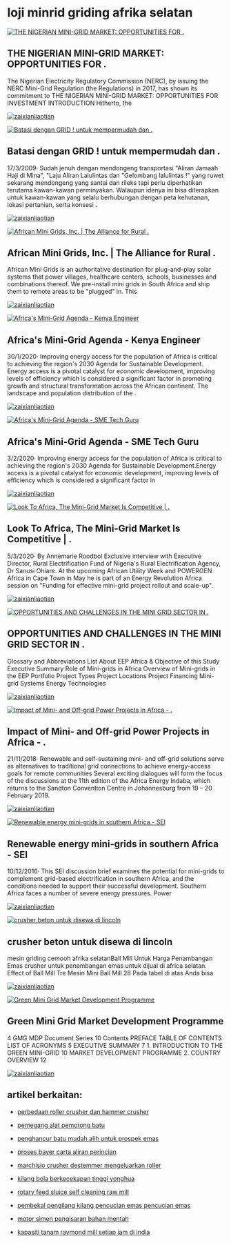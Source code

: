 # loji minrid griding afrika selatan
<a href="https://mnn.zoosnet.net/LR/Chatpre.aspx?id=MNN94995150&p=https://topgrinding.com/" target="_blank">![THE NIGERIAN MINI-GRID MARKET: OPPORTUNITIES FOR .](https://github.com/technlg/images/blob/main/39.jpg)</a>
## THE NIGERIAN MINI-GRID MARKET: OPPORTUNITIES FOR .
The Nigerian Electricity Regulatory Commission (NERC), by issuing the NERC Mini-Grid Regulation (the Regulations) in 2017, has shown its commitment to THE NIGERIAN MINI-GRID MARKET: OPPORTUNITIES FOR INVESTMENT INTRODUCTION Hitherto, the 
<a href="https://mnn.zoosnet.net/LR/Chatpre.aspx?id=MNN94995150&p=https://topgrinding.com/" target="_blank"><img src="https://github.com/technlg/images/raw/main/chat11.jpg" alt="zaixianliaotian"/></a><a href="//whatsapp.shibangsoft.com/WhatsApp.php" ><img src="https://github.com/technlg/images/raw/main/chat11.png" alt=""></a>
<a href="https://mnn.zoosnet.net/LR/Chatpre.aspx?id=MNN94995150&p=https://topgrinding.com/" target="_blank">![Batasi dengan GRID ! untuk mempermudah dan .](https://github.com/technlg/images/blob/main/20.jpg)</a>
## Batasi dengan GRID ! untuk mempermudah dan .
17/3/2009· Sudah jenuh dengan mendongeng transportasi "Aliran Jamaah Haji di Mina", "Laju Aliran Lalulintas dan "Gelombang lalulintas !" yang ruwet sekarang mendongeng yang santai dan rileks tapi perlu diperhatikan terutama kawan-kawan perminyakan. Walaupun idenya ini bisa diterapkan untuk kawan-kawan yang selalu berhubungan dengan peta kehutanan, lokasi pertanian, serta konsesi .
<a href="https://mnn.zoosnet.net/LR/Chatpre.aspx?id=MNN94995150&p=https://topgrinding.com/" target="_blank"><img src="https://github.com/technlg/images/raw/main/chat11.jpg" alt="zaixianliaotian"/></a><a href="//whatsapp.shibangsoft.com/WhatsApp.php" ><img src="https://github.com/technlg/images/raw/main/chat11.png" alt=""></a>
<a href="https://mnn.zoosnet.net/LR/Chatpre.aspx?id=MNN94995150&p=https://topgrinding.com/" target="_blank">![African Mini Grids, Inc. | The Alliance for Rural .](https://github.com/technlg/images/blob/main/42.jpg)</a>
## African Mini Grids, Inc. | The Alliance for Rural .
African Mini Grids is an authoritative destination for plug-and-play solar systems that power villages, healthcare centers, schools, businesses and combinations thereof. We pre-install mini grids in South Africa and ship them to remote areas to be "plugged" in. This 
<a href="https://mnn.zoosnet.net/LR/Chatpre.aspx?id=MNN94995150&p=https://topgrinding.com/" target="_blank"><img src="https://github.com/technlg/images/raw/main/chat11.jpg" alt="zaixianliaotian"/></a><a href="//whatsapp.shibangsoft.com/WhatsApp.php" ><img src="https://github.com/technlg/images/raw/main/chat11.png" alt=""></a>
<a href="https://mnn.zoosnet.net/LR/Chatpre.aspx?id=MNN94995150&p=https://topgrinding.com/" target="_blank">![Africa's Mini-Grid Agenda - Kenya Engineer](https://github.com/technlg/images/blob/main/1.jpg)</a>
## Africa's Mini-Grid Agenda - Kenya Engineer
30/1/2020· Improving energy access for the population of Africa is critical to achieving the region's 2030 Agenda for Sustainable Development. Energy access is a pivotal catalyst for economic development, improving levels of efficiency which is considered a significant factor in promoting growth and structural transformation across the African continent. The landscape and population distribution of the .
<a href="https://mnn.zoosnet.net/LR/Chatpre.aspx?id=MNN94995150&p=https://topgrinding.com/" target="_blank"><img src="https://github.com/technlg/images/raw/main/chat11.jpg" alt="zaixianliaotian"/></a><a href="//whatsapp.shibangsoft.com/WhatsApp.php" ><img src="https://github.com/technlg/images/raw/main/chat11.png" alt=""></a>
<a href="https://mnn.zoosnet.net/LR/Chatpre.aspx?id=MNN94995150&p=https://topgrinding.com/" target="_blank">![Africa's Mini-Grid Agenda - SME Tech Guru](https://github.com/technlg/images/blob/main/1.jpg)</a>
## Africa's Mini-Grid Agenda - SME Tech Guru
3/2/2020· Improving energy access for the population of Africa is critical to achieving the region's 2030 Agenda for Sustainable Development.Energy access is a pivotal catalyst for economic development, improving levels of efficiency which is considered a significant factor in 
<a href="https://mnn.zoosnet.net/LR/Chatpre.aspx?id=MNN94995150&p=https://topgrinding.com/" target="_blank"><img src="https://github.com/technlg/images/raw/main/chat11.jpg" alt="zaixianliaotian"/></a><a href="//whatsapp.shibangsoft.com/WhatsApp.php" ><img src="https://github.com/technlg/images/raw/main/chat11.png" alt=""></a>
<a href="https://mnn.zoosnet.net/LR/Chatpre.aspx?id=MNN94995150&p=https://topgrinding.com/" target="_blank">![Look To Africa, The Mini-Grid Market Is Competitive | .](https://github.com/technlg/images/blob/main/10.jpg)</a>
## Look To Africa, The Mini-Grid Market Is Competitive | .
5/3/2020· By Annemarie Roodbol Exclusive interview with Executive Director, Rural Electrification Fund of Nigeria's Rural Electrification Agency, Dr Sanusi Ohiare. At the upcoming African Utility Week and POWERGEN Africa in Cape Town in May he is part of an Energy Revolution Africa session on "Funding for effective mini-grid project rollout and scale-up".
<a href="https://mnn.zoosnet.net/LR/Chatpre.aspx?id=MNN94995150&p=https://topgrinding.com/" target="_blank"><img src="https://github.com/technlg/images/raw/main/chat11.jpg" alt="zaixianliaotian"/></a><a href="//whatsapp.shibangsoft.com/WhatsApp.php" ><img src="https://github.com/technlg/images/raw/main/chat11.png" alt=""></a>
<a href="https://mnn.zoosnet.net/LR/Chatpre.aspx?id=MNN94995150&p=https://topgrinding.com/" target="_blank">![OPPORTUNITIES AND CHALLENGES IN THE MINI GRID SECTOR IN .](https://github.com/technlg/images/blob/main/13.jpg)</a>
## OPPORTUNITIES AND CHALLENGES IN THE MINI GRID SECTOR IN .
Glossary and Abbreviations List About EEP Africa & Objective of this Study Executive Summary Role of Mini-grids in Africa Overview of Mini-grids in the EEP Portfolio Project Types Project Locations Project Financing Mini-grid Systems Energy Technologies
<a href="https://mnn.zoosnet.net/LR/Chatpre.aspx?id=MNN94995150&p=https://topgrinding.com/" target="_blank"><img src="https://github.com/technlg/images/raw/main/chat11.jpg" alt="zaixianliaotian"/></a><a href="//whatsapp.shibangsoft.com/WhatsApp.php" ><img src="https://github.com/technlg/images/raw/main/chat11.png" alt=""></a>
<a href="https://mnn.zoosnet.net/LR/Chatpre.aspx?id=MNN94995150&p=https://topgrinding.com/" target="_blank">![Impact of Mini- and Off-grid Power Projects in Africa - .](https://github.com/technlg/images/blob/main/36.jpg)</a>
## Impact of Mini- and Off-grid Power Projects in Africa - .
21/11/2018· Renewable and self-sustaining mini- and off-grid solutions serve as alternatives to traditional grid connections to achieve energy-access goals for remote communities Several exciting dialogues will form the focus of the discussions at the 11th edition of the Africa Energy Indaba, which returns to the Sandton Convention Centre in Johannesburg from 19 – 20 February 2019.
<a href="https://mnn.zoosnet.net/LR/Chatpre.aspx?id=MNN94995150&p=https://topgrinding.com/" target="_blank"><img src="https://github.com/technlg/images/raw/main/chat11.jpg" alt="zaixianliaotian"/></a><a href="//whatsapp.shibangsoft.com/WhatsApp.php" ><img src="https://github.com/technlg/images/raw/main/chat11.png" alt=""></a>
<a href="https://mnn.zoosnet.net/LR/Chatpre.aspx?id=MNN94995150&p=https://topgrinding.com/" target="_blank">![Renewable energy mini-grids in southern Africa - SEI](https://github.com/technlg/images/blob/main/65.jpg)</a>
## Renewable energy mini-grids in southern Africa - SEI
10/12/2016· This SEI discussion brief examines the potential for mini-grids to complement grid-based electrification in southern Africa, and the conditions needed to support their successful development. Southern Africa faces a number of severe energy pressures. Power 
<a href="https://mnn.zoosnet.net/LR/Chatpre.aspx?id=MNN94995150&p=https://topgrinding.com/" target="_blank"><img src="https://github.com/technlg/images/raw/main/chat11.jpg" alt="zaixianliaotian"/></a><a href="//whatsapp.shibangsoft.com/WhatsApp.php" ><img src="https://github.com/technlg/images/raw/main/chat11.png" alt=""></a>
<a href="https://mnn.zoosnet.net/LR/Chatpre.aspx?id=MNN94995150&p=https://topgrinding.com/" target="_blank">![crusher beton untuk disewa di lincoln](https://github.com/technlg/images/blob/main/50.jpg)</a>
## crusher beton untuk disewa di lincoln
mesin griding cemooh afrika selatanBall Mill Untuk Harga Penambangan Emas crusher untuk penambangan emas untuk dijual di africa selatan. Effect of Ball Mill Tre Mesin Mini Ball Mill 28 Pada tabel di atas Anda bisa 
<a href="https://mnn.zoosnet.net/LR/Chatpre.aspx?id=MNN94995150&p=https://topgrinding.com/" target="_blank"><img src="https://github.com/technlg/images/raw/main/chat11.jpg" alt="zaixianliaotian"/></a><a href="//whatsapp.shibangsoft.com/WhatsApp.php" ><img src="https://github.com/technlg/images/raw/main/chat11.png" alt=""></a>
<a href="https://mnn.zoosnet.net/LR/Chatpre.aspx?id=MNN94995150&p=https://topgrinding.com/" target="_blank">![Green Mini Grid Market Development Programme](https://github.com/technlg/images/blob/main/23.jpg)</a>
## Green Mini Grid Market Development Programme
4 GMG MDP Document Series 10 Contents PREFACE TABLE OF CONTENTS LIST OF ACRONYMS 5 EXECUTIVE SUMMARY 7 1. INTRODUCTION TO THE GREEN MINI-GRID 10 MARKET DEVELOPMENT PROGRAMME 2. COUNTRY OVERVIEW 12
<a href="https://mnn.zoosnet.net/LR/Chatpre.aspx?id=MNN94995150&p=https://topgrinding.com/" target="_blank"><img src="https://github.com/technlg/images/raw/main/chat11.jpg" alt="zaixianliaotian"/></a><a href="//whatsapp.shibangsoft.com/WhatsApp.php" ><img src="https://github.com/technlg/images/raw/main/chat11.png" alt=""></a>
## artikel berkaitan:
* [perbedaan roller crusher dan hammer crusher](perbedaan%20roller%20crusher%20dan%20hammer%20crusher.md)
* [pemegang alat pemotong batu](pemegang%20alat%20pemotong%20batu.md)
* [penghancur batu mudah alih untuk prospek emas](penghancur%20batu%20mudah%20alih%20untuk%20prospek%20emas.md)
* [proses bayer carta aliran perincian](proses%20bayer%20carta%20aliran%20perincian.md)
* [marchisio crusher destemmer mengeluarkan roller](marchisio%20crusher%20destemmer%20mengeluarkan%20roller.md)
* [kilang bola berkecekapan tinggi yonghua](kilang%20bola%20berkecekapan%20tinggi%20yonghua.md)
* [rotary feed sluice self cleaning raw mill](rotary%20feed%20sluice%20self%20cleaning%20raw%20mill.md)
* [pembekal pengilang kilang pencucian emas pencucian emas](pembekal%20pengilang%20kilang%20pencucian%20emas%20pencucian%20emas.md)
* [motor simen pengisaran bahan mentah](motor%20simen%20pengisaran%20bahan%20mentah.md)
* [kapasiti tanam raymond mill setiap jam di india](kapasiti%20tanam%20raymond%20mill%20setiap%20jam%20di%20india.md)
